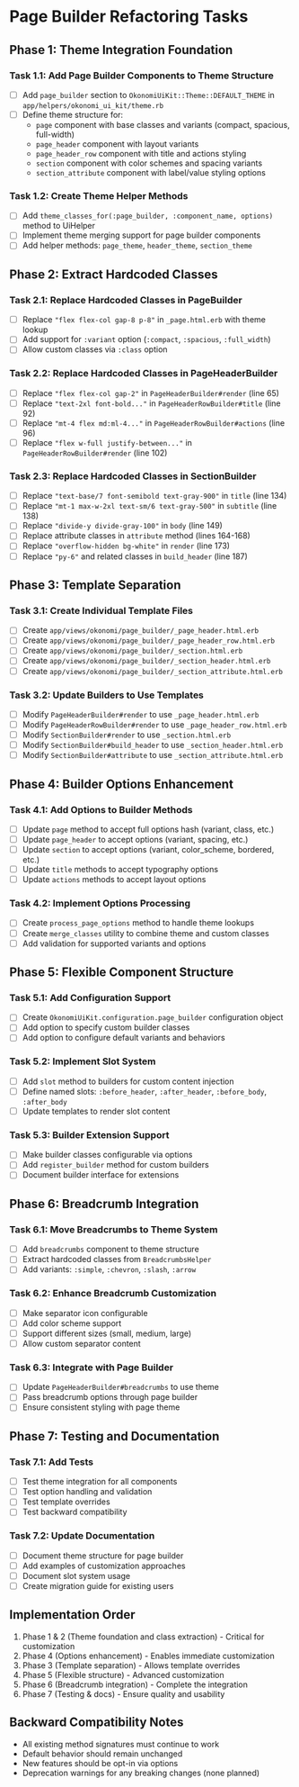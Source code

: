 # Page Builder Refactoring Tasks

## Phase 1: Theme Integration Foundation

### Task 1.1: Add Page Builder Components to Theme Structure
- [ ] Add `page_builder` section to `OkonomiUiKit::Theme::DEFAULT_THEME` in `app/helpers/okonomi_ui_kit/theme.rb`
- [ ] Define theme structure for:
  - `page` component with base classes and variants (compact, spacious, full-width)
  - `page_header` component with layout variants
  - `page_header_row` component with title and actions styling
  - `section` component with color schemes and spacing variants
  - `section_attribute` component with label/value styling options

### Task 1.2: Create Theme Helper Methods
- [ ] Add `theme_classes_for(:page_builder, :component_name, options)` method to UiHelper
- [ ] Implement theme merging support for page builder components
- [ ] Add helper methods: `page_theme`, `header_theme`, `section_theme`

## Phase 2: Extract Hardcoded Classes

### Task 2.1: Replace Hardcoded Classes in PageBuilder
- [ ] Replace `"flex flex-col gap-8 p-8"` in `_page.html.erb` with theme lookup
- [ ] Add support for `:variant` option (`:compact`, `:spacious`, `:full_width`)
- [ ] Allow custom classes via `:class` option

### Task 2.2: Replace Hardcoded Classes in PageHeaderBuilder
- [ ] Replace `"flex flex-col gap-2"` in `PageHeaderBuilder#render` (line 65)
- [ ] Replace `"text-2xl font-bold..."` in `PageHeaderRowBuilder#title` (line 92)
- [ ] Replace `"mt-4 flex md:ml-4..."` in `PageHeaderRowBuilder#actions` (line 96)
- [ ] Replace `"flex w-full justify-between..."` in `PageHeaderRowBuilder#render` (line 102)

### Task 2.3: Replace Hardcoded Classes in SectionBuilder
- [ ] Replace `"text-base/7 font-semibold text-gray-900"` in `title` (line 134)
- [ ] Replace `"mt-1 max-w-2xl text-sm/6 text-gray-500"` in `subtitle` (line 138)
- [ ] Replace `"divide-y divide-gray-100"` in `body` (line 149)
- [ ] Replace attribute classes in `attribute` method (lines 164-168)
- [ ] Replace `"overflow-hidden bg-white"` in `render` (line 173)
- [ ] Replace `"py-6"` and related classes in `build_header` (line 187)

## Phase 3: Template Separation

### Task 3.1: Create Individual Template Files
- [ ] Create `app/views/okonomi/page_builder/_page_header.html.erb`
- [ ] Create `app/views/okonomi/page_builder/_page_header_row.html.erb`
- [ ] Create `app/views/okonomi/page_builder/_section.html.erb`
- [ ] Create `app/views/okonomi/page_builder/_section_header.html.erb`
- [ ] Create `app/views/okonomi/page_builder/_section_attribute.html.erb`

### Task 3.2: Update Builders to Use Templates
- [ ] Modify `PageHeaderBuilder#render` to use `_page_header.html.erb`
- [ ] Modify `PageHeaderRowBuilder#render` to use `_page_header_row.html.erb`
- [ ] Modify `SectionBuilder#render` to use `_section.html.erb`
- [ ] Modify `SectionBuilder#build_header` to use `_section_header.html.erb`
- [ ] Modify `SectionBuilder#attribute` to use `_section_attribute.html.erb`

## Phase 4: Builder Options Enhancement

### Task 4.1: Add Options to Builder Methods
- [ ] Update `page` method to accept full options hash (variant, class, etc.)
- [ ] Update `page_header` to accept options (variant, spacing, etc.)
- [ ] Update `section` to accept options (variant, color_scheme, bordered, etc.)
- [ ] Update `title` methods to accept typography options
- [ ] Update `actions` methods to accept layout options

### Task 4.2: Implement Options Processing
- [ ] Create `process_page_options` method to handle theme lookups
- [ ] Create `merge_classes` utility to combine theme and custom classes
- [ ] Add validation for supported variants and options

## Phase 5: Flexible Component Structure

### Task 5.1: Add Configuration Support
- [ ] Create `OkonomiUiKit.configuration.page_builder` configuration object
- [ ] Add option to specify custom builder classes
- [ ] Add option to configure default variants and behaviors

### Task 5.2: Implement Slot System
- [ ] Add `slot` method to builders for custom content injection
- [ ] Define named slots: `:before_header`, `:after_header`, `:before_body`, `:after_body`
- [ ] Update templates to render slot content

### Task 5.3: Builder Extension Support
- [ ] Make builder classes configurable via options
- [ ] Add `register_builder` method for custom builders
- [ ] Document builder interface for extensions

## Phase 6: Breadcrumb Integration

### Task 6.1: Move Breadcrumbs to Theme System
- [ ] Add `breadcrumbs` component to theme structure
- [ ] Extract hardcoded classes from `BreadcrumbsHelper`
- [ ] Add variants: `:simple`, `:chevron`, `:slash`, `:arrow`

### Task 6.2: Enhance Breadcrumb Customization
- [ ] Make separator icon configurable
- [ ] Add color scheme support
- [ ] Support different sizes (small, medium, large)
- [ ] Allow custom separator content

### Task 6.3: Integrate with Page Builder
- [ ] Update `PageHeaderBuilder#breadcrumbs` to use theme
- [ ] Pass breadcrumb options through page builder
- [ ] Ensure consistent styling with page theme

## Phase 7: Testing and Documentation

### Task 7.1: Add Tests
- [ ] Test theme integration for all components
- [ ] Test option handling and validation
- [ ] Test template overrides
- [ ] Test backward compatibility

### Task 7.2: Update Documentation
- [ ] Document theme structure for page builder
- [ ] Add examples of customization approaches
- [ ] Document slot system usage
- [ ] Create migration guide for existing users

## Implementation Order
1. Phase 1 & 2 (Theme foundation and class extraction) - Critical for customization
2. Phase 4 (Options enhancement) - Enables immediate customization
3. Phase 3 (Template separation) - Allows template overrides
4. Phase 5 (Flexible structure) - Advanced customization
5. Phase 6 (Breadcrumb integration) - Complete the integration
6. Phase 7 (Testing & docs) - Ensure quality and usability

## Backward Compatibility Notes
- All existing method signatures must continue to work
- Default behavior should remain unchanged
- New features should be opt-in via options
- Deprecation warnings for any breaking changes (none planned)